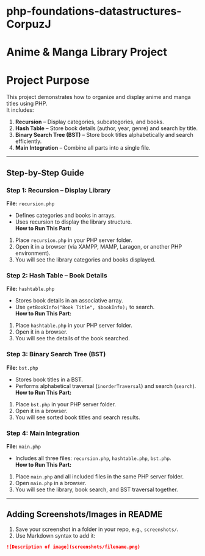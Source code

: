 # php-foundations-datastructures-CorpuzJ

# Anime & Manga Library Project

# Project Purpose
This project demonstrates how to organize and display anime and manga titles using PHP.  
It includes:

1. **Recursion** – Display categories, subcategories, and books.  
2. **Hash Table** – Store book details (author, year, genre) and search by title.  
3. **Binary Search Tree (BST)** – Store book titles alphabetically and search efficiently.  
4. **Main Integration** – Combine all parts into a single file.

---

## Step-by-Step Guide

### Step 1: Recursion – Display Library
**File:** `recursion.php`  
- Defines categories and books in arrays.  
- Uses recursion to display the library structure.  
**How to Run This Part:**  
1. Place `recursion.php` in your PHP server folder.  
2. Open it in a browser (via XAMPP, MAMP, Laragon, or another PHP environment).  
3. You will see the library categories and books displayed.

### Step 2: Hash Table – Book Details
**File:** `hashtable.php`  
- Stores book details in an associative array.  
- Use `getBookInfo("Book Title", $bookInfo);` to search.  
**How to Run This Part:**  
1. Place `hashtable.php` in your PHP server folder.  
2. Open it in a browser.  
3. You will see the details of the book searched.

### Step 3: Binary Search Tree (BST)
**File:** `bst.php`  
- Stores book titles in a BST.  
- Performs alphabetical traversal (`inorderTraversal`) and search (`search`).  
**How to Run This Part:**  
1. Place `bst.php` in your PHP server folder.  
2. Open it in a browser.  
3. You will see sorted book titles and search results.

### Step 4: Main Integration
**File:** `main.php`  
- Includes all three files: `recursion.php`, `hashtable.php`, `bst.php`.  
**How to Run This Part:**  
1. Place `main.php` and all included files in the same PHP server folder.  
2. Open `main.php` in a browser.  
3. You will see the library, book search, and BST traversal together.

---

## Adding Screenshots/Images in README
1. Save your screenshot in a folder in your repo, e.g., `screenshots/`.  
2. Use Markdown syntax to add it:

```markdown
![Description of image](screenshots/filename.png)
